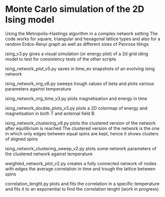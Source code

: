 # Monte Carlo simulation of the 2D Ising model

Using the Metropolis-Hastings algorithm in a complex network setting
The code works for square, triangular and hexagonal lattice types and also for a random Erdos-Renyi graph as well as different sizes of Penrose tilings

ising_v3.py gives a visual simulation (or energy plot) of a 2d grid iding model to test for consistency tests of the other scripts

ising_network_plot_v5.py saves in time_ev snapshots of an evolving ising network

ising_network_nrg_v8.py sweeps trough values of beta and plots various parameters against temperature

ising_network_nrg_time_v3.py plots magnetisation and energy in time

ising_network_double_plots_v3.py plots a 2D colormap of energy and magnetisation in both T and external field B

ising_network_clustering_v6.py plots the clustered version of the network after equilibrium is reached
The clustered version of the network is the one in which only edges between equal spins are kept, hence it shows clusters of aligned spins

ising_network_clustering_sweep_v2.py plots some network parameters of the clustered network against temperature

weighted_network_plot_v2.py creates a fully connected network of nodes with edges the average correlation in time and trough the lattice between spins

correlation_lenght.py plots and fits the correlation in a specific temperature and fits it to an exponential to find the correlation lenght (work in progress)

